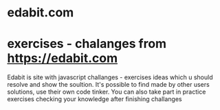 # edabit.com
# exercises - chalanges from https://edabit.com
Edabit is site with javascript challanges - exercises ideas which u should resolve and show the soultion. It's possible to find made by other users solutions, use their own code tinker. You can also take part in practice exercises checking your knowledge after finishing challanges
